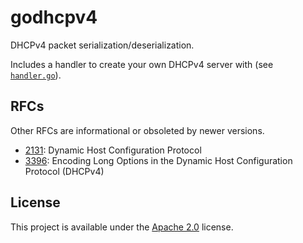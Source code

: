# godhcpv4

DHCPv4 packet serialization/deserialization.

Includes a handler to create your own DHCPv4 server with (see [`handler.go`](./handler.go)).

## RFCs

Other RFCs are informational or obsoleted by newer versions.

* [2131](https://tools.ietf.org/html/rfc2131): Dynamic Host Configuration Protocol
* [3396](https://tools.ietf.org/html/rfc3396): Encoding Long Options in the Dynamic Host Configuration Protocol (DHCPv4)

## License

This project is available under the [Apache 2.0](./LICENSE) license.
